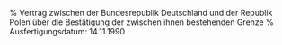 % Vertrag zwischen der Bundesrepublik Deutschland und der Republik Polen über die Bestätigung der zwischen ihnen bestehenden Grenze
% Ausfertigungsdatum: 14.11.1990
 